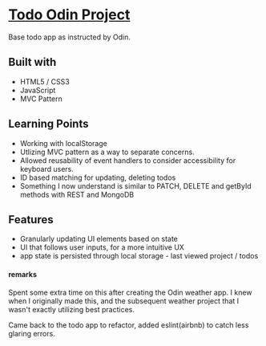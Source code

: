 # [Todo Odin Project](https://0xcire.github.io/odin-todo/)

Base todo app as instructed by Odin.

## Built with

- HTML5 / CSS3
- JavaScript
- MVC Pattern

## Learning Points

- Working with localStorage
- Utlizing MVC pattern as a way to separate concerns.
 - Allowed reusability of event handlers to consider accessibility for keyboard users.
- ID based matching for updating, deleting todos
 - Something I now understand is similar to PATCH, DELETE and get<X>ById methods with REST and MongoDB
 
## Features 

- Granularly updating UI elements based on state
- UI that follows user inputs, for a more intuitive UX
- app state is persisted through local storage - last viewed project / todos

#### remarks

Spent some extra time on this after creating the Odin weather app. I knew when I originally made this, and the subsequent weather project that I wasn't exactly utilizing best practices.

Came back to the todo app to refactor, added eslint(airbnb) to catch less glaring errors.
